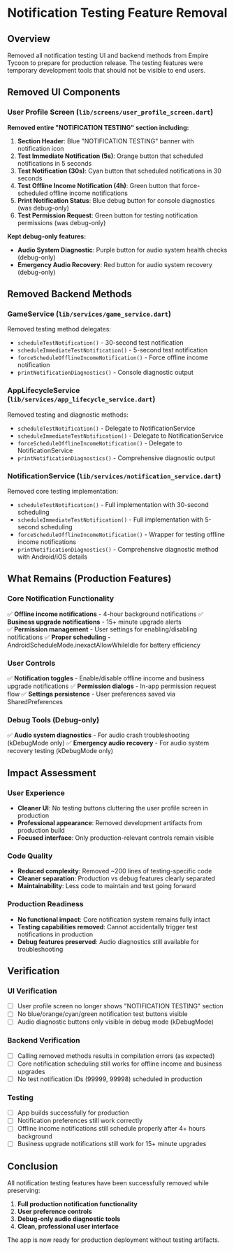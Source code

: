 # Notification Testing Feature Removal

## Overview

Removed all notification testing UI and backend methods from Empire Tycoon to prepare for production release. The testing features were temporary development tools that should not be visible to end users.

## Removed UI Components

### User Profile Screen (`lib/screens/user_profile_screen.dart`)

**Removed entire "NOTIFICATION TESTING" section including:**

1. **Section Header**: Blue "NOTIFICATION TESTING" banner with notification icon
2. **Test Immediate Notification (5s)**: Orange button that scheduled notifications in 5 seconds
3. **Test Notification (30s)**: Cyan button that scheduled notifications in 30 seconds  
4. **Test Offline Income Notification (4h)**: Green button that force-scheduled offline income notifications
5. **Print Notification Status**: Blue debug button for console diagnostics (was debug-only)
6. **Test Permission Request**: Green button for testing notification permissions (was debug-only)

**Kept debug-only features:**
- **Audio System Diagnostic**: Purple button for audio system health checks (debug-only)
- **Emergency Audio Recovery**: Red button for audio system recovery (debug-only)

## Removed Backend Methods

### GameService (`lib/services/game_service.dart`)

Removed testing method delegates:
- `scheduleTestNotification()` - 30-second test notification
- `scheduleImmediateTestNotification()` - 5-second test notification  
- `forceScheduleOfflineIncomeNotification()` - Force offline income notification
- `printNotificationDiagnostics()` - Console diagnostic output

### AppLifecycleService (`lib/services/app_lifecycle_service.dart`)

Removed testing and diagnostic methods:
- `scheduleTestNotification()` - Delegate to NotificationService
- `scheduleImmediateTestNotification()` - Delegate to NotificationService
- `forceScheduleOfflineIncomeNotification()` - Delegate to NotificationService
- `printNotificationDiagnostics()` - Comprehensive diagnostic output

### NotificationService (`lib/services/notification_service.dart`)

Removed core testing implementation:
- `scheduleTestNotification()` - Full implementation with 30-second scheduling
- `scheduleImmediateTestNotification()` - Full implementation with 5-second scheduling
- `forceScheduleOfflineIncomeNotification()` - Wrapper for testing offline income notifications
- `printNotificationDiagnostics()` - Comprehensive diagnostic method with Android/iOS details

## What Remains (Production Features)

### Core Notification Functionality
✅ **Offline income notifications** - 4-hour background notifications
✅ **Business upgrade notifications** - 15+ minute upgrade alerts  
✅ **Permission management** - User settings for enabling/disabling notifications
✅ **Proper scheduling** - AndroidScheduleMode.inexactAllowWhileIdle for battery efficiency

### User Controls
✅ **Notification toggles** - Enable/disable offline income and business upgrade notifications
✅ **Permission dialogs** - In-app permission request flow
✅ **Settings persistence** - User preferences saved via SharedPreferences

### Debug Tools (Debug-only)
✅ **Audio system diagnostics** - For audio crash troubleshooting (kDebugMode only)
✅ **Emergency audio recovery** - For audio system recovery testing (kDebugMode only)

## Impact Assessment

### User Experience
- **Cleaner UI**: No testing buttons cluttering the user profile screen in production
- **Professional appearance**: Removed development artifacts from production build
- **Focused interface**: Only production-relevant controls remain visible

### Code Quality  
- **Reduced complexity**: Removed ~200 lines of testing-specific code
- **Cleaner separation**: Production vs debug features clearly separated
- **Maintainability**: Less code to maintain and test going forward

### Production Readiness
- **No functional impact**: Core notification system remains fully intact
- **Testing capabilities removed**: Cannot accidentally trigger test notifications in production
- **Debug features preserved**: Audio diagnostics still available for troubleshooting

## Verification

### UI Verification
- [ ] User profile screen no longer shows "NOTIFICATION TESTING" section
- [ ] No blue/orange/cyan/green notification test buttons visible
- [ ] Audio diagnostic buttons only visible in debug mode (kDebugMode)

### Backend Verification  
- [ ] Calling removed methods results in compilation errors (as expected)
- [ ] Core notification scheduling still works for offline income and business upgrades
- [ ] No test notification IDs (99999, 99998) scheduled in production

### Testing
- [ ] App builds successfully for production
- [ ] Notification preferences still work correctly
- [ ] Offline income notifications still schedule properly after 4+ hours background
- [ ] Business upgrade notifications still work for 15+ minute upgrades

## Conclusion

All notification testing features have been successfully removed while preserving:
1. **Full production notification functionality**
2. **User preference controls** 
3. **Debug-only audio diagnostic tools**
4. **Clean, professional user interface**

The app is now ready for production deployment without testing artifacts. 